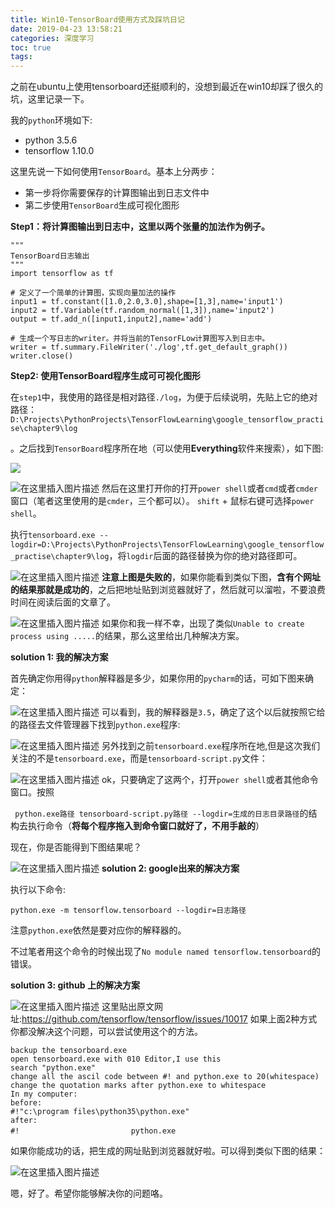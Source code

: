 ```yaml
---
title: Win10-TensorBoard使用方式及踩坑日记
date: 2019-04-23 13:58:21
categories: 深度学习
toc: true
tags:
---
```



之前在ubuntu上使用tensorboard还挺顺利的，没想到最近在win10却踩了很久的坑，这里记录一下。

<!-- more -->

我的`python`环境如下:

- python 3.5.6
- tensorflow 1.10.0



这里先说一下如何使用`TensorBoard`。基本上分两步：
- 第一步将你需要保存的计算图输出到日志文件中
-  第二步使用`TensorBoard`生成可视化图形

**Step1：将计算图输出到日志中，这里以两个张量的加法作为例子。**

```
"""
TensorBoard日志输出
"""
import tensorflow as tf

# 定义了一个简单的计算图，实现向量加法的操作
input1 = tf.constant([1.0,2.0,3.0],shape=[1,3],name='input1')
input2 = tf.Variable(tf.random_normal([1,3]),name='input2')
output = tf.add_n([input1,input2],name='add')

# 生成一个写日志的writer。并将当前的TensorFLow计算图写入到日志中。
writer = tf.summary.FileWriter('./log',tf.get_default_graph())
writer.close()
```

**Step2: 使用TensorBoard程序生成可可视化图形**

在`step1`中，我使用的路径是相对路径`./log`，为便于后续说明，先贴上它的绝对路径：`D:\Projects\PythonProjects\TensorFlowLearning\google_tensorflow_practise\chapter9\log`

。之后找到`TensorBoard`程序所在地（可以使用**Everything**软件来搜索），如下图:

![](https://pic.superbed.cn/item/5cfbb5ea451253d178d9d42b.png)

![在这里插入图片描述](https://pic.superbed.cn/item/5cfbb790451253d178d9ec24.png)
然后在这里打开你的打开`power shell`或者`cmd`或者`cmder`窗口（笔者这里使用的是`cmder`，三个都可以）。
`shift` + 鼠标右键可选择`power shell`。

执行`tensorboard.exe --logdir=D:\Projects\PythonProjects\TensorFlowLearning\google_tensorflow_practise\chapter9\log`，将`logdir`后面的路径替换为你的绝对路径即可。

![在这里插入图片描述](https://pic.superbed.cn/item/5cfbb7a0451253d178d9ed2b.png)
**注意上图是失败的**，如果你能看到类似下图，**含有个网址的结果那就是成功的**，之后把地址贴到浏览器就好了，然后就可以溜啦，不要浪费时间在阅读后面的文章了。

![在这里插入图片描述](https://pic.superbed.cn/item/5cfbb7a9451253d178d9edd8.png)
如果你和我一样不幸，出现了类似`Unable to create process using .....`的结果，那么这里给出几种解决方案。

**solution 1: 我的解决方案**

首先确定你用得`python`解释器是多少，如果你用的`pycharm`的话，可如下图来确定：

![在这里插入图片描述](https://pic.superbed.cn/item/5cfbb7a9451253d178d9edd8.png)
可以看到，我的解释器是`3.5`，确定了这个以后就按照它给的路径去文件管理器下找到`python.exe`程序:

![在这里插入图片描述](https://pic.superbed.cn/item/5cfbb7b2451253d178d9ee5b.png)
另外找到之前`tensorboard.exe`程序所在地,但是这次我们关注的不是`tensorboard.exe`，而是`tensorboard-script.py`文件：

![在这里插入图片描述](https://pic.superbed.cn/item/5cfbb7c4451253d178d9ef65.png)
ok，只要确定了这两个，打开`power shell`或者其他命令窗口。按照

` python.exe路径 tensorboard-script.py路径 --logdir=生成的日志目录路径`的结构去执行命令（**将每个程序拖入到命令窗口就好了，不用手敲的**）

现在，你是否能得到下图结果呢？

![在这里插入图片描述](https://pic2.superbed.cn/item/5cfbb7d2451253d178d9f05e.png)
**solution 2: google出来的解决方案**

执行以下命令:

`python.exe -m tensorflow.tensorboard --logdir=日志路径`

注意`python.exe`依然是要对应你的解释器的。

不过笔者用这个命令的时候出现了`No module named tensorflow.tensorboard`的错误。

**solution 3: github 上的解决方案**

![在这里插入图片描述](https://pic.superbed.cn/item/5cfbb7da451253d178d9f0e1.png)
这里贴出原文网址:https://github.com/tensorflow/tensorflow/issues/10017
如果上面2种方式你都没解决这个问题，可以尝试使用这个的方法。

```
backup the tensorboard.exe
open tensorboard.exe with 010 Editor,I use this
search "python.exe"
change all the ascil code between #! and python.exe to 20(whitespace)
change the quotation marks after python.exe to whitespace
In my computer:
before:
#!"c:\program files\python35\python.exe"
after:
#!　　　　　　　　　　　　　　　python.exe
```



如果你能成功的话，把生成的网址贴到浏览器就好啦。可以得到类似下图的结果：

![在这里插入图片描述](https://pic.superbed.cn/item/5cfbb7ef451253d178d9f258.png)


嗯，好了。希望你能够解决你的问题咯。

